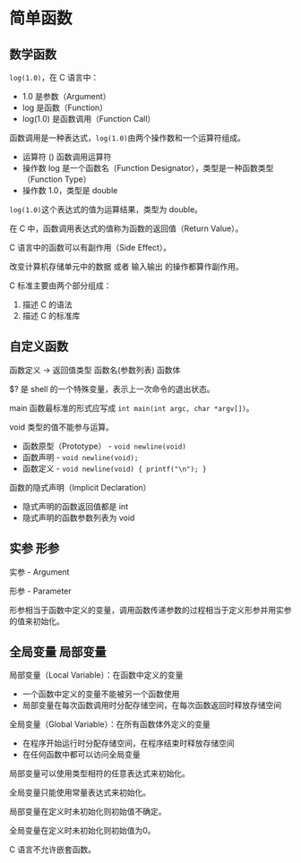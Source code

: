 # 简单函数

## 数学函数

`log(1.0)`，在 C 语言中：
- 1.0 是参数（Argument）
- log 是函数（Function）
- log(1.0) 是函数调用（Function Call）

函数调用是一种表达式，`log(1.0)`由两个操作数和一个运算符组成。
- 运算符 () 函数调用运算符
- 操作数 log 是一个函数名（Function Designator），类型是一种函数类型（Function Type）
- 操作数 1.0，类型是 double

`log(1.0)`这个表达式的值为运算结果，类型为 double。

在 C 中，函数调用表达式的值称为函数的返回值（Return Value）。

C 语言中的函数可以有副作用（Side Effect）。

改变计算机存储单元中的数据 或者 输入输出 的操作都算作副作用。

C 标准主要由两个部分组成：
1. 描述 C 的语法
2. 描述 C 的标准库

## 自定义函数

函数定义 -> 返回值类型  函数名(参数列表)  函数体

$? 是 shell 的一个特殊变量，表示上一次命令的退出状态。

main 函数最标准的形式应写成 `int main(int argc, char *argv[])`。

void 类型的值不能参与运算。

- 函数原型（Prototype） - `void newline(void)`
- 函数声明 - `void newline(void);`
- 函数定义 - `void newline(void) { printf("\n"); }`

函数的隐式声明（Implicit Declaration）
- 隐式声明的函数返回值都是 int
- 隐式声明的函数参数列表为 void

## 实参 形参

实参 - Argument

形参 - Parameter

形参相当于函数中定义的变量，调用函数传递参数的过程相当于定义形参并用实参的值来初始化。

## 全局变量 局部变量

局部变量（Local Variable）：在函数中定义的变量
- 一个函数中定义的变量不能被另一个函数使用
- 局部变量在每次函数调用时分配存储空间，在每次函数返回时释放存储空间

全局变量（Global Variable）：在所有函数体外定义的变量
- 在程序开始运行时分配存储空间，在程序结束时释放存储空间
- 在任何函数中都可以访问全局变量

局部变量可以使用类型相符的任意表达式来初始化。

全局变量只能使用常量表达式来初始化。

局部变量在定义时未初始化则初始值不确定。

全局变量在定义时未初始化则初始值为0。

C 语言不允许嵌套函数。
